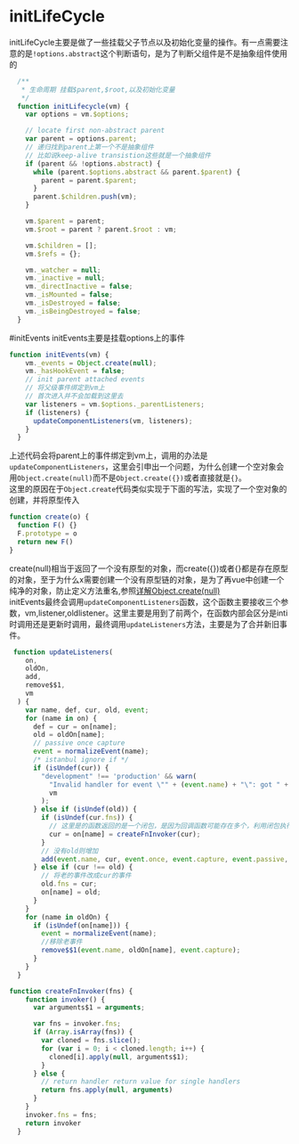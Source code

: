 # initLifeCycle
initLifeCycle主要是做了一些挂载父子节点以及初始化变量的操作。有一点需要注意的是`!options.abstract`这个判断语句，是为了判断父组件是不是抽象组件使用的
```javascript
  /**
   * 生命周期 挂载$parent,$root,以及初始化变量
   */
  function initLifecycle(vm) {
    var options = vm.$options;

    // locate first non-abstract parent
    var parent = options.parent;
    // 递归找到parent上第一个不是抽象组件
    // 比如说keep-alive transistion这些就是一个抽象组件
    if (parent && !options.abstract) {
      while (parent.$options.abstract && parent.$parent) {
        parent = parent.$parent;
      }
      parent.$children.push(vm);
    }

    vm.$parent = parent;
    vm.$root = parent ? parent.$root : vm;

    vm.$children = [];
    vm.$refs = {};

    vm._watcher = null;
    vm._inactive = null;
    vm._directInactive = false;
    vm._isMounted = false;
    vm._isDestroyed = false;
    vm._isBeingDestroyed = false;
  }
```
#initEvents
initEvents主要是挂载options上的事件
```javascript
function initEvents(vm) {
    vm._events = Object.create(null);
    vm._hasHookEvent = false;
    // init parent attached events
    // 将父级事件绑定到vm上
    // 首次进入并不会加载到这里去
    var listeners = vm.$options._parentListeners;
    if (listeners) {
      updateComponentListeners(vm, listeners);
    }
  }
```
上述代码会将parent上的事件绑定到vm上，调用的办法是`updateComponentListeners`，这里会引申出一个问题，为什么创建一个空对象会用`Object.create(null)`而不是`Object.create({})`或者直接就是`{}`。  
这里的原因在于`Object.create`代码类似实现于下面的写法，实现了一个空对象的创建，并将原型传入
```javascript
function create(o) {
  function F() {}
  F.prototype = o
  return new F()
}
```
create(null)相当于返回了一个没有原型的对象，而create({})或者{}都是存在原型的对象，至于为什么x需要创建一个没有原型链的对象，是为了再vue中创建一个纯净的对象，防止定义方法重名,参照[详解Object.create(null)](https://juejin.im/post/5acd8ced6fb9a028d444ee4e)  
initEvents最终会调用`updateComponentListeners`函数，这个函数主要接收三个参数，vm,listener,oldlistener。这里主要是用到了前两个，在函数内部会区分是inti时调用还是更新时调用，最终调用`updateListeners`方法，主要是为了合并新旧事件。
```javascript
 function updateListeners(
    on,
    oldOn,
    add,
    remove$$1,
    vm
  ) {
    var name, def, cur, old, event;
    for (name in on) {
      def = cur = on[name];
      old = oldOn[name];
      // passive once capture
      event = normalizeEvent(name);
      /* istanbul ignore if */
      if (isUndef(cur)) {
        "development" !== 'production' && warn(
          "Invalid handler for event \"" + (event.name) + "\": got " + String(cur),
          vm
        );
      } else if (isUndef(old)) {
        if (isUndef(cur.fns)) {
          // 这里是的函数返回的是一个闭包，是因为回调函数可能存在多个，利用闭包执行多个函数
          cur = on[name] = createFnInvoker(cur);
        }
        // 没有old则增加
        add(event.name, cur, event.once, event.capture, event.passive, event.params);
      } else if (cur !== old) {
        // 将老的事件改成cur的事件
        old.fns = cur;
        on[name] = old;
      }
    }
    for (name in oldOn) {
      if (isUndef(on[name])) {
        event = normalizeEvent(name);
        //移除老事件
        remove$$1(event.name, oldOn[name], event.capture);
      }
    }
  }
```
```javascript
function createFnInvoker(fns) {
    function invoker() {
      var arguments$1 = arguments;

      var fns = invoker.fns;
      if (Array.isArray(fns)) {
        var cloned = fns.slice();
        for (var i = 0; i < cloned.length; i++) {
          cloned[i].apply(null, arguments$1);
        }
      } else {
        // return handler return value for single handlers
        return fns.apply(null, arguments)
      }
    }
    invoker.fns = fns;
    return invoker
  }
```
